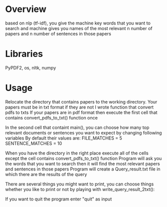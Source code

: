 # Overview
based on nlp (tf-idf), you give the machine key words that you want to search
and machine gives you names of the most relevant n number of papers and n number of sentences in those papers

# Libraries
PyPDF2, 
os, 
nltk, 
numpy

# Usage
Relocate the directory that contains papers to the working directory.
Your papers must be in txt format if they are not I wrote function that convert pdfs to txts
If your papers are in pdf format then execute the first cell that contains convert_pdfs_to_txt() function once

In the second cell that containt main(), you can choose how many top relevant documents or sentences you want to expect by changing following variables
By default their values are:
FILE_MATCHES = 5
SENTENCE_MATCHES = 10

When you have the directory in the right place execute all of the cells except the cell contains convert_pdfs_to_txt() function
Program will ask you the words that you want to search then it will find the most relevant papers and sentences in those papers
Program will create a Query_result.txt file in which there are the results of the query

There are several things you might want to print, you can choose things whether you like to print or not by playing with write_query_result_2txt():

If you want to quit the program enter "quit" as input
